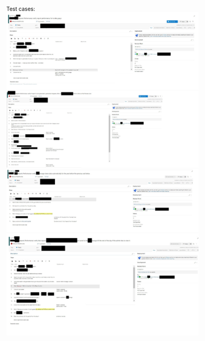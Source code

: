 Test cases:
![photo](https://github.com/KatyaMarakhovskaya/Testcases-and-checklists/blob/main/Increase%20performance:%20some%20test%20cases/1.jpg)
![photo](https://github.com/KatyaMarakhovskaya/Testcases-and-checklists/blob/main/Increase%20performance:%20some%20test%20cases/2.jpg)
![photo](https://github.com/KatyaMarakhovskaya/Testcases-and-checklists/blob/main/Increase%20performance:%20some%20test%20cases/3.jpg)
![photo](https://github.com/KatyaMarakhovskaya/Testcases-and-checklists/blob/main/Increase%20performance:%20some%20test%20cases/4.jpg)
